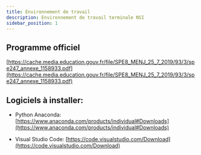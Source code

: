 ```yaml
---
title: Environnement de travail
description: Environnement de travail terminale NSI
sidebar_position: 1
---
```

## Programme officiel

[https://cache.media.education.gouv.fr/file/SPE8_MENJ_25_7_2019/93/3/spe247_annexe_1158933.pdf](https://cache.media.education.gouv.fr/file/SPE8_MENJ_25_7_2019/93/3/spe247_annexe_1158933.pdf)


## Logiciels à installer:

- Python Anaconda: [https://www.anaconda.com/products/individual#Downloads](https://www.anaconda.com/products/individual#Downloads)

- Visual Studio Code: [https://code.visualstudio.com/Download](https://code.visualstudio.com/Download)
